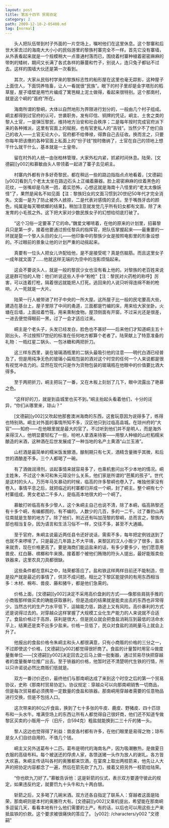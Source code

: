 ```yaml
---
layout: post
title: 第五十四节 贸易协定
category: 2
path: 2009-12-10-2-05400.md
tag: [normal]
---
```


　　头人把队伍带到村子外面的一片空场上，嘱咐他们在这里休息。这个黎寨和后世大家去过的海南大大小小的民俗游里的黎族村寨完全不一样。首先它没有寨墙，从外表看起来就是一个规模稍大一点普通村落而已，围绕着村寨种植着密密麻麻的带刺的矮树，期间又长满了各式各样的藤蔓和竹子，别说人，连只兔子都钻不过去。这样的围墙大伙还是第一次看到。

　　其次，大家从民俗村学来的黎族标志性的船形屋在这里也毫无踪影，这种屋子上面住人，下面饲养牲畜，让人一看就很“民族”。眼下的村子里却是金字塔形的稻草屋，屋子墙壁是用竹片编成了篱笆糊上泥土做得，看起来很特别。这个那南村，就是这个峒的“首府”所在。

　　海南所谓的黎峒，大体以自然地形为界限进行划分的，一般由几个村子组成。峒主都得到过官府的认可，世袭职务，发有印信、铜牌的凭证。峒主、土舍之类的黎人土官，一是弹压黎民，维持地方治安和社会秩序；二是每年按时完成官府派下来的各种摊派，这里有官面上的赋税，也有官吏私人的“吉钱”。当然少不了他们自己的收入——土官无论大小，官府都不给俸禄，得靠自己去征收。换而言之，只要你每年把该缴的各种官面上私面上的“份子钱”按时缴纳了，土官在自己的领地上想干什么就干什么，基本就是一土皇帝。

　　留在村外的人统一由张柏林管理，大家外松内紧，抓紧时间休息。陆荣、[文德嗣][y002]和慕敏由头人带领着一起进了寨子去见峒主。

　　村寨内外都有许多好奇黎民，都在稍远一些的路边指指点点地看着，[文德嗣][y002]看到几个老太太坐在路边石头上正编着藤器。脸上密密麻麻的纹着黑色的花纹，一张嘴却是乌黑一团，着实恐怖，心想这就是海南十八怪里的“老太太像妖怪”了，果然是闻名不如见面【注：黎族妇女的文面习惯到20世纪50年代才完全消失。文面一是为了防止被外人掳掠，二是代表对感情的坚贞。至于嘴唇牙齿的颜色，纯属是每天嚼槟榔的结果】。稍加注意就发觉几乎所有妇女都有文面，除了未发育的小毛孩之外。这下把大家对少数民族女子的幻想给彻底打破了。

　　“这个习俗一定要革了它的命。”魏爱文嘟哝着，在他的原来的计划里，招募黎兵只是第一步，接着他要通过担任黎兵的指挥官，把队伍掌握起来——最重要的一环就是娶一个黎人头目的女儿——他印象中的黎族少女是按照电影里的形象设想的。不过眼前的景象让他的计划严重的动摇起来。

　　真要有一位头人把女儿许配给他，是不是接受呢？真是伤脑筋。而且这里女子一成年就文面了……他就这样无端的为空中的泡影烦恼起来。

　　这会不要说头人，就是一般的黎民少女也没有看上他的。对黎族的老百姓来说这是群可怕的人物：他们听说这些人手中“粉枪”【注：黎民对火药枪的称呼】厉害，可以连着打枪，隔着很远就能把人打死。逃回来的人说只听得连绵不断的枪响，人一死就是一大片。

　　陆荣一行人被带进了村子中央的一所大屋。这所屋子比一般的民宅要高大些，建造在基台上，屋子里除了中间的甬道，三面都是竹编的床，用来给大家坐卧。火塘在后墙，上面挂着竹筏，用来熏制食物。屋顶侧面有开窗，不过采光还是很差，一进去便觉得眼前一黑，过了一会才适应过来。

　　峒主是个老头子，头发已经发白，脸色也不甚好——后来他们才知道峒主五十刚出头，不过按照17世纪的标准在任何地方都算个老者了。陆荣献上了特意准备的礼物：一瓶红星二锅头、一包冰糖和两把折刀。

　　这三样东西里，装在玻璃酒瓶里的二锅头最吸引他的注意——明代白酒已经普及了，但是用纯净无色的玻璃小扁瓶包装的酒对这个时空的任何一个人来说都是很有视觉冲击力的。显然在现代只是作为货物包装的玻璃瓶在他眼中的价值要比酒大得多。

　　至于两把折刀，峒主把玩了一番，又在木板上刻划了几下，眼中流露出了艳慕之色。

　　“这样好的刀，就是到县城里也买不到。”峒主抬起头看着他们，十分的诧异，“你们从哪里来，琼山？”

　　[文德嗣][y002]又吹起他那套澳洲海商的东西，这套玩意因为说得多了，练得也特别熟。峒主对外面的事情所知不多，汉区他只到过临高县城。在琼州府的“大官”——知府——在他眼里就是最大的官了。不过听到他们并不是明人，而是海外来得汉人，他明显要轻松了一些，吩咐人拿酒来待客——用黎人种植的山栏稻糯米酿造的米酒，这种酒在后世发展成了一种当地的名产土黄酒“山兰玉液”。

　　山栏酒是最简单的糯米饭发酵酒，酿制期只有七天，酒精含量微乎其微，和后世的酒酿差不多。三个人都喝了一碗。

　　有了酒做润滑剂，谈起事情来就容易多了，也乘机套问出不少本地的情况。峒主姓朱，不过这个朱可和朱元璋没什么关系，他们家是所谓的“芭蕉的孩子”。世代是这村的头人。万历年马矢暴动的时候，临高的许多黎峒也卷入了。唯独他家没有卷入，事情平息之后，就把临近的村寨都归并成一个峒，封了峒主。整个峒有七个村寨组成，男女老幼二千多人，是临高本地很大的一个峒了。

　　慕敏打听临高有多少黎人，这个朱峒主自己也说不清，除了本峒，临高熟黎还有十多个峒，有编都图的，有不编的。人数少的几百，多的一二千。过了番豹山再往南就是生黎的地方了。除了他们，附近还有叫加茂黎的黎峒，总而言之，黎族内部也相当复杂，因为语言和生活习俗不一样，交往不多，甚至不大通婚。

　　至于官府，朱峒主说最近两任县令还好说话，需索不多，每年把定例钱送到了也就不来啰嗦了。只是最近几年路上不大平靖，来黎区的汉人小贩少了很多，盐本来就贵，现在价格更高了。要是海商们能运盐来的话，有多少要多少，他们愿意用兽皮、红白藤、槟榔和牛来换。接着那个被他们贿赂的符头人提出，最好能贩卖些铁器来，这里农具刀具都很缺。

　　这些条件都在意料之中，陆荣都答应了。盐和铁这样两样目前还不能制造，但是投产就是最近的事情了，供货不成问题。相比之下黎区能提供的有用东西相当多：木材、棉布、兽皮、藤和猪牛，都是他们急需的。

　　价格上面，[文德嗣][y002]决定不采用高价盘剥的方式——像那些肩挑手推的小商贩那样做买卖的确能获取暴利，但是造成的结果就是能卖出去的东西也非常得少。当然古代的生产力水平低下，运输能力低，路途上又有风险。高价暴利的方式还是说得过去的。对穿越众这样掌握了大规模工业化生产能力的人来说就不合适了。食盐价格过于高昂，获利是很大，但是民众就会把食盐消耗压到最低的活命水平上，结果还是卖不出多少盐来。价格一旦低了，民众对食盐的消耗量马上就会上升了。

　　他报出的食盐价格令朱峒主和头人都很满意，只有小商贩的价格的三分之一，不过即使这个价格，[文德嗣][y002]都觉得很奸商了。食盐的计量暂时用官斗做度量衡单位——[文德嗣][y002]决定回去之后马上做一批衡器，通过贸易尽快把穿越者的度量衡单位推广出去。至于铁器的价格，他暂时还不清楚明代生铁的行情，所以只许诺说必然比商贩们低就是。

　　双方一番讨价还价，最终他们与那南峒达成了来到这个时空之后的第一个贸易协议，史称《那南村贸易协定》。协议规定：穿越众可以向那南峒销售一切商品，但是每次贸易都必须携带一定数量的食盐和铁器。那南峒用穿越者需要的任意物品进行交换，但是不包括人口。

　　这次带来的80公斤食盐，换到了七十多张的牛皮、鹿皮、野猪皮、四十匹琼布和一头水牛。堆满空场上的东西让所有人都觉得自己很奸商，他们还不知道专做黎区买卖的小贩用一斤（旧斤，合594克）粗盐就能换到二三十斤的猪一头。

　　黎人这边也觉得得了利益：兽皮各村都有许多，在他们眼里是易得之物；琼布是女人们自纺自用的，不值几个钱。

　　峒主又另外送葛布十二匹。葛布是明代的海南名产，因为吸潮散热，是做夏日衣服的高级布料。每个被送还的俘虏人家，各馈送猪一头作为放人的谢礼。各方皆大欢喜。朱峒主传话叫各村的奥雅都来饮酒，在宴席上取出两枝箭来，他先让人大声的把协定内容都念了一遍，然后在箭先砍了九刀，接着又把另外一枝箭给陆荣。

　　“你也砍九刀好了。”慕敏告诉他：这是斩箭的仪式，表示双方要遵守彼此的规定，如果违反约定，就要罚九十头牛和九十两白银。

　　斩箭之后，又多喝了几碗米酒。双方还各自指定了联系人：穿越者这面是陆荣，那南峒则是本村的奥雅符大有。[文德嗣][y002]又乘机提出，希望能在那南峒多逗留几天，看看本地有什么他们需要的土产。有的话，以后也可以用这些土产来抵盐铁的价款。这个要求被很痛快的答应了。
[y002]: /characters/y002 "文德嗣"
